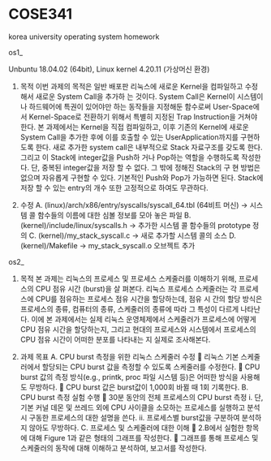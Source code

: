 # COSE341
korea university operating system homework

os1_

Unbuntu 18.04.02 (64bit), Linux kernel 4.20.11 (가상머신 환경)

1. 목적
이번 과제의 목적은 일반 배포판 리눅스에 새로운 Kernel을 컴파일하고 수정해서 새로운 System Call을 추가하
는 것이다. System Call은 Kernel이 시스템이나 하드웨어에 특권이 있어야만 하는 동작들을 지정해둔 함수로써
User-Space에서 Kernel-Space로 전환하기 위해서 특별히 지정된 Trap Instruction을 거쳐야 한다. 본 과제에서는
Kernel을 직접 컴파일하고, 이후 기존의 Kernel에 새로운 System Call을 추가한 후에 이를 호출할 수 있는 UserApplication까지를 구현하도록 한다.
새로 추가한 system call은 내부적으로 Stack 자료구조를 갖도록 한다. 그리고 이 Stack에 integer값을 Push하
거나 Pop하는 역할을 수행하도록 작성한다. 단, 중복된 integer값을 저장 할 수 없다. 그 밖에 정해진 Stack의 구
현 방법은 없으며 자유롭게 구현할 수 있다. 기본적인 Push와 Pop가 가능하면 된다. Stack에 저장 할 수 있는
entry의 개수 또한 고정적으로 하여도 무관하다.

2. 수정
A. (linux)/arch/x86/entry/syscalls/syscall_64.tbl (64비트 머신)
→ 시스템 콜 함수들의 이름에 대한 심볼 정보를 모아 놓은 파일
B. (kernel)/include/linux/syscalls.h
→ 추가한 시스템 콜 함수들의 prototype 정의
C. (kernel)/my_stack_syscall.c
→ 새로 추가할 시스템 콜의 소스
D. (kernel)/Makefile
→ my_stack_syscall.o 오브젝트 추가


os2_

1. 목적
본 과제는 리눅스의 프로세스 및 프로세스 스케줄러를 이해하기 위해, 프로세스의 CPU 점유 시간 (burst)을 살
펴본다. 리눅스 프로세스 스케줄러는 각 프로세스에 CPU를 점유하는 프로세스 점유 시간을 할당하는데, 점유 시
간의 할당 방식은 프로세스의 종류, 컴퓨터의 종류, 스케줄러의 종류에 따라 그 특성이 다르게 나타난다. 이에
본 과제에서는 실제 리눅스 운영체제에서 스케줄러가 프로세스에 어떻게 CPU 점유 시간을 할당하는지, 그리고
현대의 프로세스와 시스템에서 프로세스의 CPU 점유 시간이 어떠한 분포를 나타내는 지 실제로 조사해본다. 

2. 과제 목표
A. CPU burst 측정을 위한 리눅스 스케줄러 수정
 리눅스 기본 스케줄러에서 할당되는 CPU burst 값을 측정할 수 있도록 스케줄러를 수정한다.
 CPU burst 값의 측정 방식(e.g., printk, proc 파일 시스템 등)은 어떠한 방식을 사용해도 무방하다.
 CPU burst 값은 burst값이 1,000회 바뀔 때 1회 기록한다.
B. CPU burst 측정 실험 수행
 30분 동안의 전체 프로세스의 CPU burst 측정
i. 단, 기본 커널 데몬 및 쓰레드 외에 CPU 사이클을 소모하는 프로세스를 실행하고
분석 시 구동한 프로세스의 대한 설명을 쓴다.
ii. 프로세스별 burst값을 구분하여 분석하지 않아도 무방하다.
C. 프로세스 및 스케줄러에 대한 이해
 2.B에서 실험한 항목에 대해 Figure 1과 같은 형태의 그래프를 작성한다.
 그래프를 통해 프로세스 및 스케줄러의 동작에 대해 이해하고 분석하여, 보고서를 작성한다.
